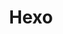 ---
logohandle: hexoio
sort: hexo
title: Hexo
twitter: https://x.com/hexojs
website: https://hexo.io/
---